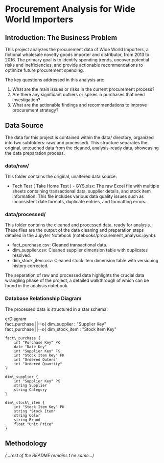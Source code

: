 # **Procurement Analysis for Wide World Importers**

## **Introduction: The Business Problem**

This project analyzes the procurement data of Wide World Importers, a fictional wholesale novelty goods importer and distributor, from 2013 to 2016\. The primary goal is to identify spending trends, uncover potential risks and inefficiencies, and provide actionable recommendations to optimize future procurement spending.

The key questions addressed in this analysis are:

1. What are the main issues or risks in the current procurement process?  
2. Are there any significant outliers or spikes in purchases that need investigation?  
3. What are the actionable findings and recommendations to improve procurement strategy?

## **Data Source**

The data for this project is contained within the data/ directory, organized into two subfolders: raw/ and processed/. This structure separates the original, untouched data from the cleaned, analysis-ready data, showcasing the data preparation process.

### **data/raw/**

This folder contains the original, unaltered data source:

* Tech Test ( Take Home Test ) \- GYS.xlsx: The raw Excel file with multiple sheets containing transactional data, supplier details, and stock item information. This file includes various data quality issues such as inconsistent date formats, duplicate entries, and formatting errors.

### **data/processed/**

This folder contains the cleaned and processed data, ready for analysis. These files are the output of the data cleaning and preparation steps detailed in the Jupyter Notebook (notebooks/procurement\_analysis.ipynb).

* fact\_purchase.csv: Cleaned transactional data.  
* dim\_supplier.csv: Cleaned supplier dimension table with duplicates resolved.  
* dim\_stock\_item.csv: Cleaned stock item dimension table with versioning history corrected.

The separation of raw and processed data highlights the crucial data wrangling phase of the project, a detailed walkthrough of which can be found in the analysis notebook.

### **Database Relationship Diagram**

The processed data is structured in a star schema:

erDiagram  
    fact\_purchase ||--o{ dim\_supplier : "Supplier Key"  
    fact\_purchase ||--o{ dim\_stock\_item : "Stock Item Key"

    fact\_purchase {  
        int "Purchase Key" PK  
        date "Date Key"  
        int "Supplier Key" FK  
        int "Stock Item Key" FK  
        int "Ordered Outers"  
        int "Ordered Quantity"  
    }

    dim\_supplier {  
        int "Supplier Key" PK  
        string Supplier  
        string Category  
    }

    dim\_stock\_item {  
        int "Stock Item Key" PK  
        string "Stock Item"  
        string Color  
        string Brand  
        float "Unit Price"  
    }

## **Methodology**

*(...rest of the README remains t he same...)*